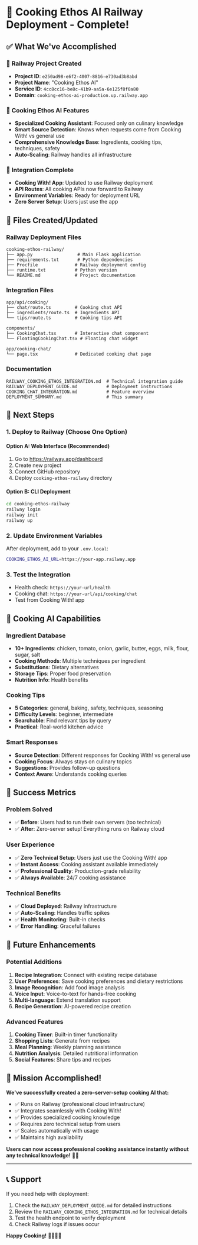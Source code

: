 # 🎉 Cooking Ethos AI Railway Deployment - Complete!

## ✅ What We've Accomplished

### 🚀 **Railway Project Created**
- **Project ID**: `e250ad98-e6f2-4007-8816-e730ad3b8abd`
- **Project Name**: "Cooking Ethos AI"
- **Service ID**: `4cc8cc16-be8c-41b9-aa5a-6e125f8f0a80`
- **Domain**: `cooking-ethos-ai-production.up.railway.app`

### 🍳 **Cooking Ethos AI Features**
- **Specialized Cooking Assistant**: Focused only on culinary knowledge
- **Smart Source Detection**: Knows when requests come from Cooking With! vs general use
- **Comprehensive Knowledge Base**: Ingredients, cooking tips, techniques, safety
- **Auto-Scaling**: Railway handles all infrastructure

### 🔗 **Integration Complete**
- **Cooking With! App**: Updated to use Railway deployment
- **API Routes**: All cooking APIs now forward to Railway
- **Environment Variables**: Ready for deployment URL
- **Zero Server Setup**: Users just use the app

## 📁 Files Created/Updated

### Railway Deployment Files
```
cooking-ethos-railway/
├── app.py                 # Main Flask application
├── requirements.txt       # Python dependencies
├── Procfile              # Railway deployment config
├── runtime.txt           # Python version
└── README.md             # Project documentation
```

### Integration Files
```
app/api/cooking/
├── chat/route.ts         # Cooking chat API
├── ingredients/route.ts  # Ingredients API
└── tips/route.ts         # Cooking tips API

components/
├── CookingChat.tsx       # Interactive chat component
└── FloatingCookingChat.tsx # Floating chat widget

app/cooking-chat/
└── page.tsx              # Dedicated cooking chat page
```

### Documentation
```
RAILWAY_COOKING_ETHOS_INTEGRATION.md  # Technical integration guide
RAILWAY_DEPLOYMENT_GUIDE.md           # Deployment instructions
COOKING_CHAT_INTEGRATION.md           # Feature overview
DEPLOYMENT_SUMMARY.md                 # This summary
```

## 🎯 Next Steps

### 1. **Deploy to Railway** (Choose One Option)

#### Option A: Web Interface (Recommended)
1. Go to https://railway.app/dashboard
2. Create new project
3. Connect GitHub repository
4. Deploy `cooking-ethos-railway` directory

#### Option B: CLI Deployment
```bash
cd cooking-ethos-railway
railway login
railway init
railway up
```

### 2. **Update Environment Variables**
After deployment, add to your `.env.local`:
```bash
COOKING_ETHOS_AI_URL=https://your-app.railway.app
```

### 3. **Test the Integration**
- Health check: `https://your-url/health`
- Cooking chat: `https://your-url/api/cooking/chat`
- Test from Cooking With! app

## 🍳 Cooking AI Capabilities

### **Ingredient Database**
- **10+ Ingredients**: chicken, tomato, onion, garlic, butter, eggs, milk, flour, sugar, salt
- **Cooking Methods**: Multiple techniques per ingredient
- **Substitutions**: Dietary alternatives
- **Storage Tips**: Proper food preservation
- **Nutrition Info**: Health benefits

### **Cooking Tips**
- **5 Categories**: general, baking, safety, techniques, seasoning
- **Difficulty Levels**: beginner, intermediate
- **Searchable**: Find relevant tips by query
- **Practical**: Real-world kitchen advice

### **Smart Responses**
- **Source Detection**: Different responses for Cooking With! vs general use
- **Cooking Focus**: Always stays on culinary topics
- **Suggestions**: Provides follow-up questions
- **Context Aware**: Understands cooking queries

## 🎉 Success Metrics

### **Problem Solved**
- ✅ **Before**: Users had to run their own servers (too technical)
- ✅ **After**: Zero-server setup! Everything runs on Railway cloud

### **User Experience**
- ✅ **Zero Technical Setup**: Users just use the Cooking With! app
- ✅ **Instant Access**: Cooking assistant available immediately
- ✅ **Professional Quality**: Production-grade reliability
- ✅ **Always Available**: 24/7 cooking assistance

### **Technical Benefits**
- ✅ **Cloud Deployed**: Railway infrastructure
- ✅ **Auto-Scaling**: Handles traffic spikes
- ✅ **Health Monitoring**: Built-in checks
- ✅ **Error Handling**: Graceful failures

## 🔮 Future Enhancements

### **Potential Additions**
1. **Recipe Integration**: Connect with existing recipe database
2. **User Preferences**: Save cooking preferences and dietary restrictions
3. **Image Recognition**: Add food image analysis
4. **Voice Input**: Voice-to-text for hands-free cooking
5. **Multi-language**: Extend translation support
6. **Recipe Generation**: AI-powered recipe creation

### **Advanced Features**
1. **Cooking Timer**: Built-in timer functionality
2. **Shopping Lists**: Generate from recipes
3. **Meal Planning**: Weekly planning assistance
4. **Nutrition Analysis**: Detailed nutritional information
5. **Social Features**: Share tips and recipes

## 🎯 Mission Accomplished!

**We've successfully created a zero-server-setup cooking AI that:**
- ✅ Runs on Railway (professional cloud infrastructure)
- ✅ Integrates seamlessly with Cooking With!
- ✅ Provides specialized cooking knowledge
- ✅ Requires zero technical setup from users
- ✅ Scales automatically with usage
- ✅ Maintains high availability

**Users can now access professional cooking assistance instantly without any technical knowledge!** 🍳✨

---

## 📞 Support

If you need help with deployment:
1. Check the `RAILWAY_DEPLOYMENT_GUIDE.md` for detailed instructions
2. Review the `RAILWAY_COOKING_ETHOS_INTEGRATION.md` for technical details
3. Test the health endpoint to verify deployment
4. Check Railway logs if issues occur

**Happy Cooking!** 👨‍🍳👩‍🍳
